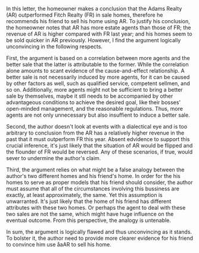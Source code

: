 In this letter, the homeowner makes a conclusion that the Adams Realty (AR) outperformed Fitch Realty (FR) in sale homes, therefore he recommends his friend to sell his home using AR. To justify his conclusion, the homeowner notes that AR has more estate agents than those of FR; the revenue of AR is higher compared with FR last year; and his homes seem to be sold quicker in AR previously. However, I find the argument logically unconvincing in the following respects. 



First, the argument is based on a correlation between more agents and the better sale that the latter is attributable to the former. While the correlation alone amounts to scant evidence of the cause-and-effect relationship. A better sale is not necessarily induced by more agents, for it can be caused by other factors as well, such as qualified service, competent sellmen, and so on. Additionally, more agents might not be sufficient to bring a better sale by themselves, maybe it stll needs to be accompanied by other advantageous conditions to achieve the desired goal, like their bosses' open-minded management, and the reasonable regulations. Thus, more agents are not only unnecessary but also insuffient to induce a better sale.



Second, the author doesn't look at events with a dialectical eye and is too arbitrary to conclusion from the AR has a relatively higher revenue in the past that it must outperform FR this year. Absent edvidence to support this crucial inference, it's just likely that the situation of AR would be flipped and the flounder of FR would be reversed. Any of these scenarios, if true, would sever to undermine the author's claim.



Third, the argument relies on what might be a  false analogy between the author's two different homes and his friend's home. In order for the his homes to serve as proper models that his friend should consider, the author must assume that all of the circumstances involving this bussiness are exactly, at least approximately, the same. Yet this assumption is unwarranted. It's just likely that the home of his friend has different attributes with these two homes. Or perhaps the agent to deal with these two sales are not the same, which might have huge influence on the eventual outcome. From this perspective, the analogy is untenable.



In sum, the argument is logically flawed and thus unconvincing as it stands. To bolster it, the author need to provide more clearer evidence for his friend to convince him use åaAR to sell his home.